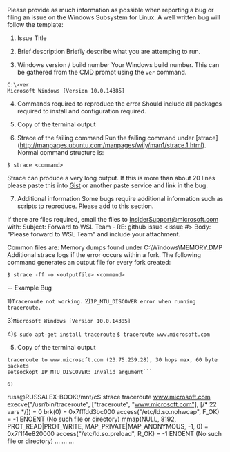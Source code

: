 Please provide as much information as possible when reporting a bug or filing an issue on the Windows Subsystem for Linux.
A well written bug will follow the template:

1) Issue Title

2) Brief description
Briefly describe what you are attemping to run.

3) Windows version / build number
Your Windows build number.  This can be gathered from the CMD prompt using the `ver` command.

```
C:\>ver 
Microsoft Windows [Version 10.0.14385] 
``` 

4) Commands required to reproduce the error
Should include all packages required to install and configuration required.

5) Copy of the terminal output

6) Strace of the failing command
Run the failing command under [strace] (http://manpages.ubuntu.com/manpages/wily/man1/strace.1.html).  Normal command structure is:

```                           
$ strace <command> 
```          

Strace can produce a very long output.  If this is more than about 20 lines please paste this into [Gist](https://gist.github.com/) or another paste service and link in the bug.

7) Additional information
Some bugs require additional information such as scripts to reproduce.  Please add to this section.

If there are files required, email the files to InsiderSupport@microsoft.com with:
Subject:  Forward to WSL Team - RE: github issue <issue #>
Body:  "Please forward to WSL Team" and include your attachment.

Common files are:
Memory dumps found under C:\Windows\MEMORY.DMP
Additional strace logs if the error occurs within a fork.  The following command generates an output file for every fork created:

``` 
$ strace -ff -o <outputfile> <command> 
```          


-- Example Bug

1)`Traceroute not working.`
2)`IP_MTU_DISCOVER error when running traceroute.`

3)`Microsoft Windows [Version 10.0.14385]`

4)`$ sudo apt-get install traceroute`
`$ traceroute www.microsoft.com`

5) Copy of the terminal output

```russ@RUSSALEX-BOOK:/mnt/c$ traceroute www.microsoft.com
traceroute to www.microsoft.com (23.75.239.28), 30 hops max, 60 byte packets
setsockopt IP_MTU_DISCOVER: Invalid argument```

6)
```
russ@RUSSALEX-BOOK:/mnt/c$ strace traceroute www.microsoft.com
execve("/usr/bin/traceroute", ["traceroute", "www.microsoft.com"], [/* 22 vars */]) = 0
brk(0)                                  = 0x7fffdd3bc000
access("/etc/ld.so.nohwcap", F_OK)      = -1 ENOENT (No such file or directory)
mmap(NULL, 8192, PROT_READ|PROT_WRITE, MAP_PRIVATE|MAP_ANONYMOUS, -1, 0) = 0x7f1f4e820000
access("/etc/ld.so.preload", R_OK)      = -1 ENOENT (No such file or directory)
...
...
...
```
